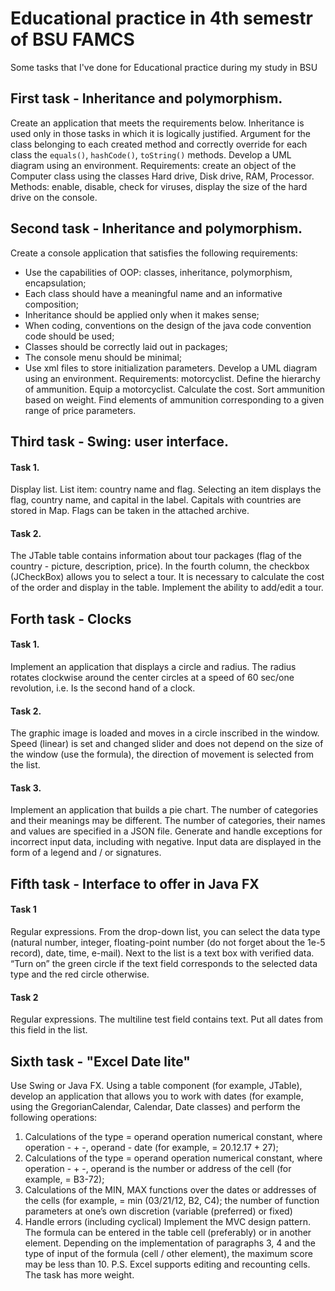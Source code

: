 # Educational practice in 4th semestr of BSU FAMCS
Some tasks that I've done for Educational practice during my study in BSU

## First task - Inheritance and polymorphism.

Create an application that meets the requirements below. Inheritance is used only in those tasks in which it is logically justified. Argument for the class belonging to each created method and correctly override for each class the `equals()`, `hashCode()`, `toString()` methods. Develop a UML diagram using an environment.
Requirements: create an object of the Computer class using the classes Hard drive, Disk drive, RAM, Processor. Methods: enable, disable, check for viruses, display the size of the hard drive on the console.

## Second task - Inheritance and polymorphism.

Create a console application that satisfies the following requirements:
- Use the capabilities of OOP: classes, inheritance, polymorphism, encapsulation;
- Each class should have a meaningful name and an informative composition;
- Inheritance should be applied only when it makes sense;
- When coding, conventions on the design of the java code convention code should be used;
- Classes should be correctly laid out in packages;
- The console menu should be minimal;
- Use xml files to store initialization parameters.
Develop a UML diagram using an environment.
Requirements: motorcyclist. Define the hierarchy of ammunition. Equip a motorcyclist. Calculate the cost. Sort ammunition based on weight. Find elements of ammunition corresponding to a given range of price parameters.

## Third task - Swing: user interface.
#### Task 1.
Display list. List item: country name and flag. Selecting an item displays the flag, country name, and capital in the label. Capitals with countries are stored in Map. Flags can be taken in the attached archive.
#### Task 2.
The JTable table contains information about tour packages (flag of the country - picture, description, price). In the fourth column, the checkbox (JCheckBox) allows you to select a tour. It is necessary to calculate the cost of the order and display in the table. Implement the ability to add/edit a tour.

## Forth task - Clocks
#### Task 1.
Implement an application that displays a circle and radius. The radius rotates clockwise around the center circles at a speed of 60 sec/one revolution, i.e. Is the second hand of a clock.
#### Task 2.
The graphic image is loaded and moves in a circle inscribed in the window. Speed (linear) is set and changed slider and does not depend on the size of the window (use the formula), the direction of movement is selected from the list.
#### Task 3.
Implement an application that builds a pie chart. The number of categories and their meanings may be different. The number of categories, their names and values are specified in a JSON file. Generate and handle exceptions for incorrect input data, including with negative. Input data are displayed in the form of a legend and / or signatures.

## Fifth task - Interface to offer in Java FX

#### Task 1
Regular expressions. From the drop-down list, you can select the data type (natural number, integer, floating-point number (do not forget about the 1e-5 record), date, time, e-mail). Next to the list is a text box with verified data. “Turn on” the green circle if the text field corresponds to the selected data type and the red circle otherwise.

#### Task 2
Regular expressions. The multiline test field contains text. Put all dates from this field in the list.

## Sixth task - "Excel Date lite"

Use Swing or Java FX.
Using a table component (for example, JTable), develop an application that allows you to work with dates (for example, using the GregorianCalendar, Calendar, Date classes) and perform the following operations:
1. Calculations of the type = operand operation numerical constant, where operation - + -, operand - date (for example, = 20.12.17 + 27);
2. Calculations of the type = operand operation numerical constant, where operation - + -, operand is the number or address of the cell (for example, = B3-72);
3. Calculations of the MIN, MAX functions over the dates or addresses of the cells (for example, = min (03/21/12, B2, C4); the number of function parameters at one’s own discretion (variable (preferred) or fixed)
4. Handle errors (including cyclical)
Implement the MVC design pattern. The formula can be entered in the table cell (preferably) or in another element. Depending on the implementation of paragraphs 3, 4 and the type of input of the formula (cell / other element), the maximum score may be less than 10.
P.S. Excel supports editing and recounting cells. The task has more weight.
